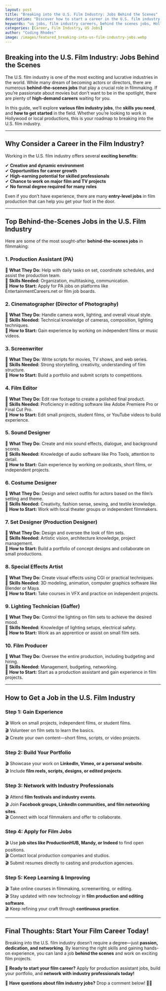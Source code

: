 ```yaml
---
layout: post
title: "Breaking into the U.S. Film Industry: Jobs Behind the Scenes"
description: "Discover how to start a career in the U.S. film industry with behind-the-scenes jobs. Learn about roles, required skills, and how to land your first job."
keywords: "us jobs, film industry careers, behind the scenes jobs, Hollywood jobs, production assistant, filmmaking jobs, entertainment industry"
categories: [Career, Film Industry, US Jobs]
author: "Coding Rhodes"
image: /images/featured_breaking-into-us-film-industry-jobs.webp
---
```


## **Breaking into the U.S. Film Industry: Jobs Behind the Scenes**

The U.S. film industry is one of the most exciting and lucrative industries in the world. While many dream of becoming actors or directors, there are numerous **behind-the-scenes jobs** that play a crucial role in filmmaking. If you’re passionate about movies but don’t want to be in the spotlight, there are plenty of **high-demand careers** waiting for you.

In this guide, we’ll explore **various film industry jobs**, the **skills you need**, and **how to get started** in the field. Whether you’re looking to work in Hollywood or local productions, this is your roadmap to breaking into the U.S. film industry.

---

## **Why Consider a Career in the Film Industry?**

Working in the U.S. film industry offers several **exciting benefits**:

✔ **Creative and dynamic environment**  \
✔ **Opportunities for career growth**  \
✔ **High-earning potential for skilled professionals**  \
✔ **Chance to work on major film and TV projects**  \
✔ **No formal degree required for many roles**  

Even if you don’t have experience, there are many **entry-level jobs** in film production that can help you get your foot in the door.

---

## **Top Behind-the-Scenes Jobs in the U.S. Film Industry**

Here are some of the most sought-after **behind-the-scenes jobs** in filmmaking:

### **1. Production Assistant (PA)**
📌 **What They Do:** Help with daily tasks on set, coordinate schedules, and assist the production team.   \
📌 **Skills Needed:** Organization, multitasking, communication.   \
📌 **How to Start:** Apply for PA jobs on platforms like EntertainmentCareers.net or film job boards. 

### **2. Cinematographer (Director of Photography)**
📌 **What They Do:** Handle camera work, lighting, and overall visual style.   \
📌 **Skills Needed:** Technical knowledge of cameras, composition, lighting techniques.   \
📌 **How to Start:** Gain experience by working on independent films or music videos. 

### **3. Screenwriter**
📌 **What They Do:** Write scripts for movies, TV shows, and web series.   \
📌 **Skills Needed:** Strong storytelling, creativity, understanding of film structure.   \
📌 **How to Start:** Build a portfolio and submit scripts to competitions. 

### **4. Film Editor**
📌 **What They Do:** Edit raw footage to create a polished final product.   \
📌 **Skills Needed:** Proficiency in editing software like Adobe Premiere Pro or Final Cut Pro.   \
📌 **How to Start:** Edit small projects, student films, or YouTube videos to build experience. 

### **5. Sound Designer**
📌 **What They Do:** Create and mix sound effects, dialogue, and background scores.   \
📌 **Skills Needed:** Knowledge of audio software like Pro Tools, attention to detail.   \
📌 **How to Start:** Gain experience by working on podcasts, short films, or independent projects. 

### **6. Costume Designer**
📌 **What They Do:** Design and select outfits for actors based on the film’s setting and theme.   \
📌 **Skills Needed:** Creativity, fashion sense, sewing, and textile knowledge.   \
📌 **How to Start:** Work with local theater groups or independent filmmakers. 

### **7. Set Designer (Production Designer)**
📌 **What They Do:** Design and oversee the look of film sets.   \
📌 **Skills Needed:** Artistic vision, architecture knowledge, project management.   \
📌 **How to Start:** Build a portfolio of concept designs and collaborate on small productions. 

### **8. Special Effects Artist**
📌 **What They Do:** Create visual effects using CGI or practical techniques.   \
📌 **Skills Needed:** 3D modeling, animation, computer graphics software like Blender or Maya.   \
📌 **How to Start:** Take courses in VFX and practice on independent projects. 

### **9. Lighting Technician (Gaffer)**
📌 **What They Do:** Control the lighting on film sets to achieve the desired mood.   \
📌 **Skills Needed:** Knowledge of lighting setups, electrical safety.   \
📌 **How to Start:** Work as an apprentice or assist on small film sets. 

### **10. Film Producer**
📌 **What They Do:** Oversee the entire production, including budgeting and hiring.   \
📌 **Skills Needed:** Management, budgeting, networking.   \
📌 **How to Start:** Start as a production assistant and gain experience in film projects. 

---

## **How to Get a Job in the U.S. Film Industry**

### **Step 1: Gain Experience**
🎬 Work on small projects, independent films, or student films.  \
🎬 Volunteer on film sets to learn the basics.  \
🎬 Create your own content—short films, scripts, or video projects.

### **Step 2: Build Your Portfolio**
🎬 Showcase your work on **LinkedIn, Vimeo, or a personal website**.  \
🎬 Include **film reels, scripts, designs, or edited projects**.

### **Step 3: Network with Industry Professionals**
🎬 Attend **film festivals and industry events**.  \
🎬 Join **Facebook groups, LinkedIn communities, and film networking sites**.  \
🎬 Connect with local filmmakers and offer to collaborate.

### **Step 4: Apply for Film Jobs**
🎬 Use **job sites like ProductionHUB, Mandy, or Indeed** to find open positions.  \
🎬 Contact local production companies and studios.  \
🎬 Submit resumes directly to casting and production agencies.

### **Step 5: Keep Learning & Improving**
🎬 Take online courses in filmmaking, screenwriting, or editing.  \
🎬 Stay updated with new technology in **film production and editing software**.  \
🎬 Keep refining your craft through **continuous practice**.

---

## **Final Thoughts: Start Your Film Career Today!**

Breaking into the U.S. film industry doesn’t require a degree—just **passion, dedication, and networking**. By learning the right skills and gaining hands-on experience, you can land a job **behind the scenes** and work on exciting film projects.

🚀 **Ready to start your film career?** Apply for production assistant jobs, build your portfolio, and **network with industry professionals today!**

💬 **Have questions about film industry jobs?** Drop a comment below! 🎥✨

